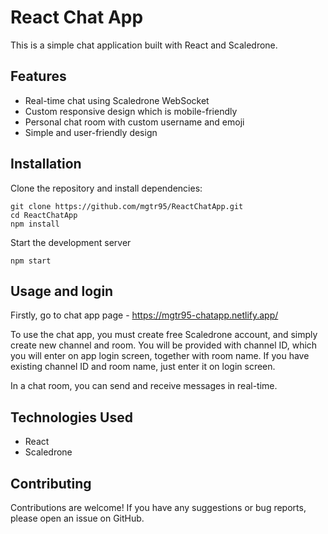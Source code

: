 # React Chat App
This is a simple chat application built with React and Scaledrone.

## Features
- Real-time chat using Scaledrone WebSocket
- Custom responsive design which is mobile-friendly
- Personal chat room with custom username and emoji
- Simple and user-friendly design 

## Installation

Clone the repository and install dependencies:
 ```
git clone https://github.com/mgtr95/ReactChatApp.git
cd ReactChatApp
npm install
```
Start the development server
```
npm start
```

## Usage and login
Firstly, go to chat app page - https://mgtr95-chatapp.netlify.app/

To use the chat app, you must create free Scaledrone account, and simply create new channel and room. You will be provided with channel ID, which you will enter on app login screen, together with room name. If you have existing channel ID and room name, just enter it on login screen.

In a chat room, you can send and receive messages in real-time.

## Technologies Used
- React
- Scaledrone

## Contributing
Contributions are welcome! If you have any suggestions or bug reports, please open an issue on GitHub.

